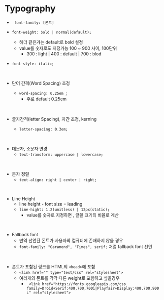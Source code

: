 # Typography

- ` font-family: [폰트]`

- `font-weight: bold | normal(default);` 

  - 헤더 같은거는 default로 bold 설정
  - value를 숫자로도 지정가능 100 ~ 900 사이, 100단위 
    - 300 : light | 400 : default | 700 : blod

- `font-style: italic;`

  <br>

- 단어 간격(Word Spacing) 조정 

  - `word-spacing: 0.25em `;
    - 주로 default 0.25em

<br>

- 글자간격(letter Spacing), 자간 조정, kerning

  - `letter-spacing: 0.3em;`


<br>


- 대문자, 소문자 변경
  - `text-transform: uppercase | lowercase;`


<br>


- 문자 정렬
  - `text-align: right | center | right;`


<br>


- Line Height
  - line height - font size = leading
  - `line-hight: 1.2(unitless) | 12px(static);`
    - value를 숫자로 지정하면 , 글꼴 크기의 비율로 계산


<br>


- Fallback font
  - 만약 선언된 폰트가 사용자의 컴퓨터에 존재하지 않을 경우
  - `font-family: "Garamond", "Times", serif;` 처럼 fallback font 선언


<br>


- 폰트가 포함된 링크를 HTML의 `<head>`에 포함
  - `<link href="" type="text/css" rel="stylesheet">`
  - 여러개의 폰트를 각각 다른 weight로 포함하고 싶을경우
    - ` <link href="https://fonts.googleapis.com/css family=Droid+Serif:400,700,700i|Playfair+Display:400,700,900i" rel="stylesheet">`

